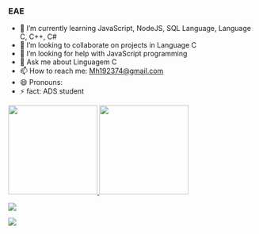 ### EAE



- 🌱 I’m currently learning JavaScript, NodeJS, SQL Language, Language C, C++, C#
- 👯 I’m looking to collaborate on projects in Language C
- 🤔 I’m looking for help with JavaScript programming
- 💬 Ask me about Linguagem C
- 📫 How to reach me: Mh192374@gmail.com
- 😄 Pronouns: 
- ⚡ fact: ADS student


 <div>
  <a href="https://github.com/feitan02">
  <img height="180em" src="https://github-readme-stats.vercel.app/api?username=feitan02&show_icons=false&theme=dark&include_all_commits=true&count_private=true"/>
  <img height="180em" src="https://github-readme-stats.vercel.app/api/top-langs/?username=feitan02&layout=compact&langs_count=7&theme=dark"/>
</div>

  <div>
    
     
  
 
 
    
  <a href = "Mh192373@gmail.com"><img src="https://img.shields.io/badge/-Gmail-%23333?style=for-the-badge&logo=gmail&logoColor=white" target="_blank"></a>
    
  <a href="" target="_blank"><img src="https://img.shields.io/badge/-LinkedIn-%230077B5?style=for-the-badge&logo=linkedin&logoColor=white" target="_blank"></a> 
    
   </div>

 
 
  <!-- <a href="    " target="_blank"><img src="https://img.shields.io/badge/-Instagram-%23E4405F?style=for-the-badge&logo=instagram&logoColor=white" target="_blank"></a> 
 <a href="   " target="_blank"><img src="https://img.shields.io/badge/Discord-7289DA?style=for-the-badge&logo=discord&logoColor=white" target="_blank"></a> 
 ![Snake animation](https://github.com/feitan02/feitan02/blob/output/github-contribution-grid-snake.svg)
